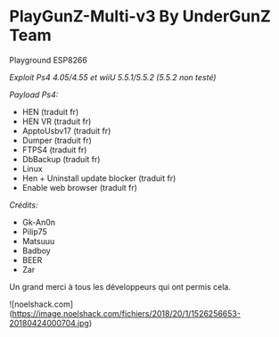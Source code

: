 # PlayGunZ-Multi-v3 By UnderGunZ Team
Playground ESP8266

 _*Exploit Ps4 4.05/4.55 et wiiU 5.5.1/5.5.2 (5.5.2 non testé)*_

_*Payload Ps4:*_  

* HEN (traduit fr)
* HEN VR (traduit fr)
* ApptoUsbv17 (traduit fr)
* Dumper (traduit fr)
* FTPS4 (traduit fr)
* DbBackup (traduit fr)
* Linux
* Hen + Uninstall update blocker (traduit fr)
* Enable web browser (traduit fr)

_*Crédits:*_  

* Gk-An0n 
* Pilip75 
* Matsuuu 
* Badboy 
* BEER
* Zar

Un grand merci à tous les développeurs qui ont permis cela. 


![noelshack.com] (https://image.noelshack.com/fichiers/2018/20/1/1526256653-20180424000704.jpg)
